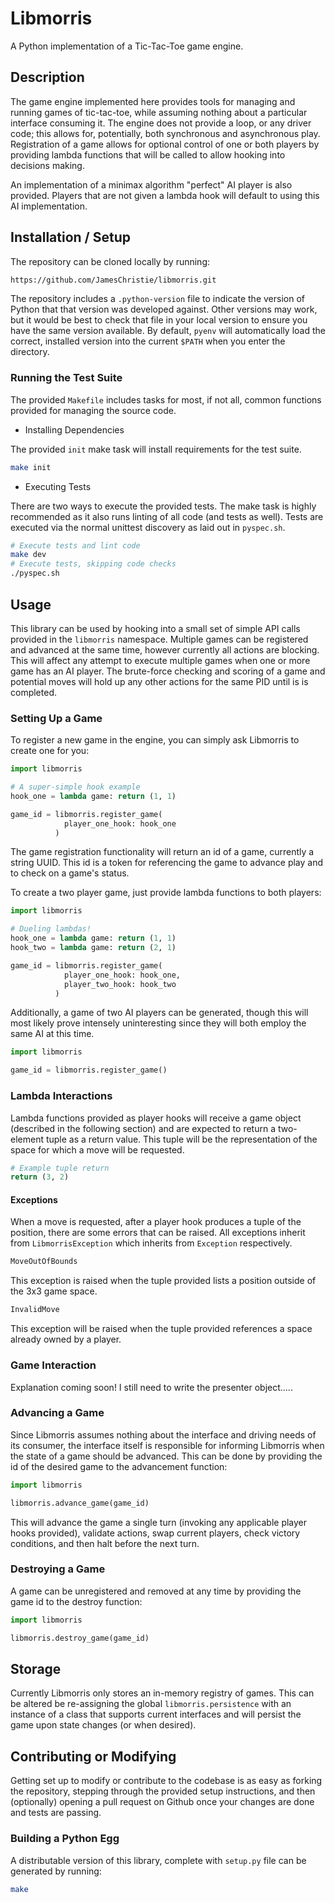 # Libmorris
A Python implementation of a Tic-Tac-Toe game engine.

## Description
The game engine implemented here provides tools for managing and running games of tic-tac-toe, while assuming nothing about a particular interface consuming it. The engine does not provide a loop, or any driver code; this allows for, potentially, both synchronous and asynchronous play. Registration of a game allows for optional control of one or both players by providing lambda functions that will be called to allow hooking into decisions making.

An implementation of a minimax algorithm "perfect" AI player is also provided. Players that are not given a lambda hook will default to using this AI implementation.

## Installation / Setup
The repository can be cloned locally by running:

```bash
https://github.com/JamesChristie/libmorris.git
```

The repository includes a `.python-version` file to indicate the version of Python that that version was developed against. Other versions may work, but it would be best to check that file in your local version to ensure you have the same version available. By default, `pyenv` will automatically load the correct, installed version into the current `$PATH` when you enter the directory.

### Running the Test Suite

The provided `Makefile` includes tasks for most, if not all, common functions provided for managing the source code.

* Installing Dependencies

The provided `init` make task will install requirements for the test suite.

```bash
make init
```

* Executing Tests

There are two ways to execute the provided tests. The make task is highly recommended as it also runs linting of all code (and tests as well). Tests are executed via the normal unittest discovery as laid out in `pyspec.sh`.

```bash
# Execute tests and lint code
make dev
# Execute tests, skipping code checks
./pyspec.sh
```

## Usage
This library can be used by hooking into a small set of simple API calls provided in the `libmorris` namespace. Multiple games can be registered and advanced at the same time, however currently all actions are blocking. This will affect any attempt to execute multiple games when one or more game has an AI player. The brute-force checking and scoring of a game and potential moves will hold up any other actions for the same PID until is is completed.

### Setting Up a Game
To register a new game in the engine, you can simply ask Libmorris to create one for you:

```python
import libmorris

# A super-simple hook example
hook_one = lambda game: return (1, 1)

game_id = libmorris.register_game(
            player_one_hook: hook_one
          )
```

The game registration functionality will return an id of a game, currently a string UUID. This id is a token for referencing the game to advance play and to check on a game's status.

To create a two player game, just provide lambda functions to both players:

```python
import libmorris

# Dueling lambdas!
hook_one = lambda game: return (1, 1)
hook_two = lambda game: return (2, 1)

game_id = libmorris.register_game(
            player_one_hook: hook_one,
            player_two_hook: hook_two
          )
```

Additionally, a game of two AI players can be generated, though this will most likely prove intensely uninteresting since they will both employ the same AI at this time.

```python
import libmorris

game_id = libmorris.register_game()
```

### Lambda Interactions

Lambda functions provided as player hooks will receive a game object (described in the following section) and are expected to return a two-element tuple as a return value. This tuple will be the representation of the space for which a move will be requested.

```python
# Example tuple return
return (3, 2)
```

#### Exceptions

When a move is requested, after a player hook produces a tuple of the position, there are some errors that can be raised. All exceptions inherit from `LibmorrisException` which inherits from `Exception` respectively.

```python
MoveOutOfBounds
```

This exception is raised when the tuple provided lists a position outside of the 3x3 game space.

```python
InvalidMove
```

This exception will be raised when the tuple provided references a space already owned by a player.

### Game Interaction

Explanation coming soon! I still need to write the presenter object.....

### Advancing a Game

Since Libmorris assumes nothing about the interface and driving needs of its consumer, the interface itself is responsible for informing Libmorris when the state of a game should be advanced. This can be done by providing the id of the desired game to the advancement function:

```python
import libmorris

libmorris.advance_game(game_id)
```

This will advance the game a single turn (invoking any applicable player hooks provided), validate actions, swap current players, check victory conditions, and then halt before the next turn.

### Destroying a Game

A game can be unregistered and removed at any time by providing the game id to the destroy function:

```python
import libmorris

libmorris.destroy_game(game_id)
```

## Storage

Currently Libmorris only stores an in-memory registry of games. This can be altered be re-assigning the global `libmorris.persistence` with an instance of a class that supports current interfaces and will persist the game upon state changes (or when desired).

## Contributing or Modifying
Getting set up to modify or contribute to the codebase is as easy as forking the repository, stepping through the provided setup instructions, and then (optionally) opening a pull request on Github once your changes are done and tests are passing.

### Building a Python Egg
A distributable version of this library, complete with `setup.py` file can be generated by running:

```bash
make
```
